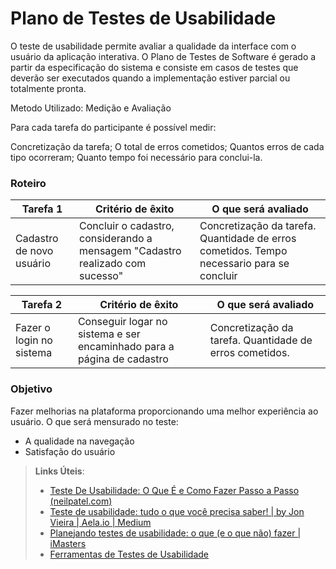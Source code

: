 # Plano de Testes de Usabilidade

O teste de usabilidade permite avaliar a qualidade da interface com o usuário da aplicação interativa. O Plano de Testes de Software é gerado a partir da especificação do sistema e consiste em casos de testes que deverão ser executados quando a implementação estiver parcial ou totalmente pronta.

Metodo Utilizado: Medição e Avaliação

Para cada tarefa do participante é possível medir:

Concretização da tarefa; O total de erros cometidos; 
Quantos erros de cada tipo ocorreram; 
Quanto tempo foi necessário para conclui-la.

### Roteiro

|Tarefa 1| Critério de êxito | O que será avaliado |
|--------|-------------------|---------------------|
|Cadastro de novo usuário|Concluir o cadastro, considerando a mensagem "Cadastro realizado com sucesso"|Concretização da tarefa. Quantidade de erros cometidos. Tempo necessario para se concluir|

|Tarefa 2| Critério de êxito | O que será avaliado |
|--------|-------------------|---------------------|
|Fazer o login no sistema | Conseguir logar no sistema e ser encaminhado para a página de cadastro |Concretização da tarefa. Quantidade de erros cometidos. |

### Objetivo

Fazer melhorias na plataforma proporcionando uma melhor experiência ao usuário. O que será mensurado no teste:

- A qualidade na navegação
- Satisfação do usuário

> **Links Úteis**:
> - [Teste De Usabilidade: O Que É e Como Fazer Passo a Passo (neilpatel.com)](https://neilpatel.com/br/blog/teste-de-usabilidade/)
> - [Teste de usabilidade: tudo o que você precisa saber! | by Jon Vieira | Aela.io | Medium](https://medium.com/aela/teste-de-usabilidade-o-que-voc%C3%AA-precisa-saber-39a36343d9a6/)
> - [Planejando testes de usabilidade: o que (e o que não) fazer | iMasters](https://imasters.com.br/design-ux/planejando-testes-de-usabilidade-o-que-e-o-que-nao-fazer/)
> - [Ferramentas de Testes de Usabilidade](https://www.usability.gov/how-to-and-tools/resources/templates.html)
